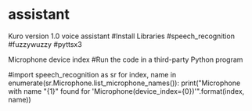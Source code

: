 # assistant
Kuro version 1.0 voice assistant 
#Install 
Libraries
#speech_recognition
#fuzzywuzzy
#pyttsx3 

Microphone device index 
#Run the code in a third-party Python program

#import speech_recognition as sr
for index, name in enumerate(sr.Microphone.list_microphone_names()):
print("Microphone with name \"{1}\" found for 'Microphone(device_index={0})'".format(index, name))
